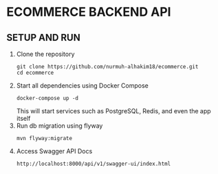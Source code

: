 # ECOMMERCE BACKEND API

## SETUP AND RUN

1. Clone the repository
   ```shell
   git clone https://github.com/nurmuh-alhakim18/ecommerce.git
   cd ecommerce
   ```
2. Start all dependencies using Docker Compose
   ```shell
   docker-compose up -d
   ```
   This will start services such as PostgreSQL, Redis, and even the app itself
3. Run db migration using flyway
   ```shell
   mvn flyway:migrate
   ```
4. Access Swagger API Docs
   ```
   http://localhost:8000/api/v1/swagger-ui/index.html
   ```